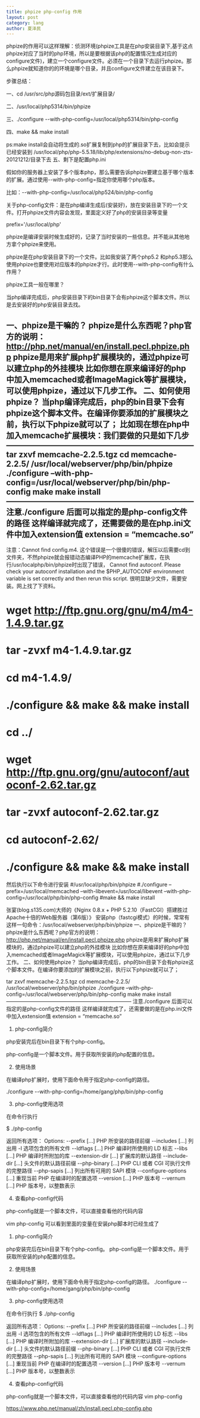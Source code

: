 ```yaml
---
title: phpize php-config 作用
layout: post
category: lang
author: 夏泽民
---
```

phpize的作用可以这样理解：侦测环境(phpize工具是在php安装目录下,基于这点phpize对应了当时的php环境，所以是要根据该php的配置情况生成对应的configure文件)，建立一个configure文件。必须在一个目录下去运行phpize。那么phpize就知道你的的环境是哪个目录，并且configure文件建立在该目录下。

步骤总结：

一、cd /usr/src/php源码包目录/ext/扩展目录/

二、/usr/local/php5314/bin/phpize


三、./configure --with-php-config=/usr/local/php5314/bin/php-config

四、make && make install

ps:make install会自动将生成的.so扩展复制到php的扩展目录下去，比如会提示已经安装到 /usr/local/php/php-5.5.18/lib/php/extensions/no-debug-non-zts-20121212/目录下去
五、剩下是配置php.ini
<!-- more -->
假如你的服务器上安装了多个版本php，那么需要告诉phpize要建立基于哪个版本的扩展。通过使用--with-php-config=指定你使用哪个php版本。

比如：--with-php-config=/usr/local/php524/bin/php-config

关于php-config文件：是在php编译生成后(安装好)，放在安装目录下的一个文件。打开phpize文件内容会发现，里面定义好了php的安装目录等变量

prefix='/usr/local/php'

phpize是编译安装时候生成好的，记录了当时安装的一些信息。并不能从其他地方拿个phpize来使用。

phpize是在php安装目录下的一个文件。比如我安装了两个php5.2 和php5.3那么使用phpize也要使用对应版本的phpize才行。此时使用--with-php-config有什么作用？

 

phpize工具一般在哪里？

当php编译完成后，php安装目录下的bin目录下会有phpize这个脚本文件。所以是去安装好的php安装目录去找。

一、phpize是干嘛的？
phpize是什么东西呢？php官方的说明：
http://php.net/manual/en/install.pecl.phpize.php
phpize是用来扩展php扩展模块的，通过phpize可以建立php的外挂模块
比如你想在原来编译好的php中加入memcached或者ImageMagick等扩展模块，可以使用phpize，通过以下几步工作。
二、如何使用phpize？
当php编译完成后，php的bin目录下会有phpize这个脚本文件。在编译你要添加的扩展模块之前，执行以下phpize就可以了；
比如现在想在php中加入memcache扩展模块：我们要做的只是如下几步
————————————————————————
tar zxvf memcache-2.2.5.tgz
cd memcache-2.2.5/
/usr/local/webserver/php/bin/phpize
./configure –with-php-config=/usr/local/webserver/php/bin/php-config
make
make install
————————————————————————
注意./configure 后面可以指定的是php-config文件的路径
这样编译就完成了，还需要做的是在php.ini文件中加入extension值
extension = “memcache.so”
---------------------------------------------------------
注意：Cannot find config.m4.
这个错误是一个很傻的错误，解压以后需要cd到文件夹，不然phpize就会报错动态编译PHP的memcache扩展库，在执行/usr/localphp/bin/phpize时出现了错误，
Cannot find autoconf. Please check your autoconf installation and the $PHP_AUTOCONF environment variable is set correctly and then rerun this script.
很明显缺少文件，需要安装。网上找了下资料。
# wget http://ftp.gnu.org/gnu/m4/m4-1.4.9.tar.gz
# tar -zvxf m4-1.4.9.tar.gz
# cd m4-1.4.9/
# ./configure && make && make install
# cd ../
# wget http://ftp.gnu.org/gnu/autoconf/autoconf-2.62.tar.gz
# tar -zvxf autoconf-2.62.tar.gz
# cd autoconf-2.62/
# ./configure && make && make install
然后执行以下命令进行安装
#/usr/local/php/bin/phpize
#./configure –prefix=/usr/local/memcached –with-libevent=/usr/local/libevent –with-php-config=/usr/local/php/bin/php-config
#make && make install


张宴(blog.s135.com)大师的《Nginx 0.8.x + PHP 5.2.10（FastCGI）搭建胜过Apache十倍的Web服务器（第6版）》
安装php（fastcgi模式）的时候，常常有这样一句命令：/usr/local/webserver/php/bin/phpize
一、phpize是干嘛的？
phpize是什么东西呢？php官方的说明：
http://php.net/manual/en/install.pecl.phpize.php
phpize是用来扩展php扩展模块的，通过phpize可以建立php的外挂模块
比如你想在原来编译好的php中加入memcached或者ImageMagick等扩展模块，可以使用phpize，通过以下几步工作。
二、如何使用phpize？
当php编译完成后，php的bin目录下会有phpize这个脚本文件。在编译你要添加的扩展模块之前，执行以下phpize就可以了；

tar zxvf memcache-2.2.5.tgz
cd memcache-2.2.5/
/usr/local/webserver/php/bin/phpize
./configure –with-php-config=/usr/local/webserver/php/bin/php-config
make
make install
————————————————————————
注意./configure 后面可以指定的是php-config文件的路径
这样编译就完成了，还需要做的是在php.ini文件中加入extension值
extension = “memcache.so”


1. php-config简介

php安装完后在bin目录下有个php-config。

php-config是一个脚本文件。用于获取所安装的php配置的信息。


2. 使用场景

在编译php扩展时，使用下面命令用于指定php-config的路径。

./configure --with-php-config=/home/gang/php/bin/php-config 

3. php-config使用选项

在命令行执行

$ ./php-config 

返回所有选项：
Options:  --prefix            [...] PHP 所安装的路径前缀  --includes          [...] 列出用 -I 选项包含的所有文件  --ldflags           [...] PHP 编译时所使用的 LD 标志  --libs              [...] PHP 编译时所附加的库  --extension-dir     [...] 扩展库的默认路径  --include-dir       [...] 头文件的默认路径前缀  --php-binary        [...] PHP CLI 或者 CGI 可执行文件的完整路径  --php-sapis         [...] 列出所有可用的 SAPI 模块  --configure-options [...] 重现当前 PHP 在编译时的配置选项  --version           [...] PHP 版本号  --vernum            [...] PHP 版本号，以整数表示

4. 查看php-config代码

php-config就是一个脚本文件，可以直接查看他的代码内容

vim php-config
可以看到里面的变量在安装php脚本时已经生成了

1. php-config简介

php安装完后在bin目录下有个php-config。
php-config是一个脚本文件。用于获取所安装的php配置的信息。

2. 使用场景

在编译php扩展时，使用下面命令用于指定php-config的路径。
./configure --with-php-config=/home/gang/php/bin/php-config 

3. php-config使用选项

在命令行执行
$ ./php-config 

返回所有选项：
Options:
  --prefix            [...] PHP 所安装的路径前缀
  --includes          [...] 列出用 -I 选项包含的所有文件
  --ldflags           [...] PHP 编译时所使用的 LD 标志
  --libs              [...] PHP 编译时所附加的库
  --extension-dir     [...] 扩展库的默认路径
  --include-dir       [...] 头文件的默认路径前缀
  --php-binary        [...] PHP CLI 或者 CGI 可执行文件的完整路径
  --php-sapis         [...] 列出所有可用的 SAPI 模块
  --configure-options [...] 重现当前 PHP 在编译时的配置选项
  --version           [...] PHP 版本号
  --vernum            [...] PHP 版本号，以整数表示

4. 查看php-config代码

php-config就是一个脚本文件，可以直接查看他的代码内容
vim php-config


https://www.php.net/manual/zh/install.pecl.php-config.php
